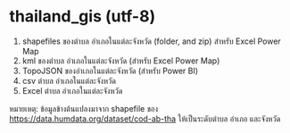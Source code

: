 # thailand_gis (utf-8)

1. shapefiles ของตำบล อำเภอในแต่ละจังหวัด (folder, and zip) สำหรับ Excel Power Map
1. kml ของตำบล อำเภอในแต่ละจังหวัด (สำหรับ Excel Power Map)
1. TopoJSON ของอำเภอในแต่ละจังหวัด (สำหรับ Power BI)
1. csv ตำบล อำเภอในแต่ละจังหวัด
1. Excel ตำบล อำเภอในแต่ละจังหวัด

หมายเหตุ: ข้อมูลข้างต้นแปลงมาจาก shapefile ของ https://data.humdata.org/dataset/cod-ab-tha ให้เป็นระดับตำบล อำเภอ และจังหวัด
